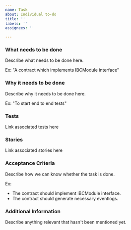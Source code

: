 ```yaml
---
name: Task
about: Individual to-do
title: ''
labels: ''
assignees: ''

---
```


### What needs to be done

Describe what needs to be done here.

Ex: "A contract which implements IBCModule interface"

### Why it needs to be done

Describe why it needs to be done here.

Ex: "To start end to end tests"

### Tests

Link associated tests here

### Stories

Link associated stories here

### Acceptance Criteria

Describe how we can know whether the task is done.

Ex:
- The contract should implement IBCModule interface.
- The contract should generate necessary eventlogs.

### Additional Information

Describe anything relevant that hasn't been mentioned yet.